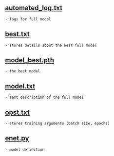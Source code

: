 ## **[automated_log.txt](/save/enet_training_19andvoid/automated_log.txt)**
    - logs for full model

## **[best.txt](/save/enet_training_19andvoid/best.txt)**
    - stores details about the best full model

## **[model_best.pth](/save/enet_training_19andvoid/model_best.pth)**
    - the best model

## **[model.txt](/save/enet_training_19andvoid/model.txt)**
    - text description of the full model

## **[opst.txt](/save/enet_training_19andvoid/opts.txt)**
    - stores training arguments (batch size, epochs)

## **[enet.py](/save/enet_training_19andvoid/enet.py)**
    - model definition